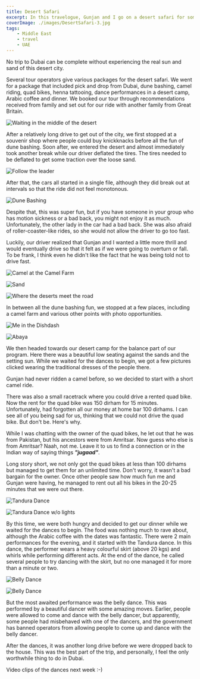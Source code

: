 ```yaml
---
title: Desert Safari
excerpt: In this travelogue, Gunjan and I go on a desert safari for some dune bashing, Arabic coffee with dinner and the ever-popular Tandura and belly dance.
coverImage: ./images/DesertSafari-3.jpg
tags:
    - Middle East
    - travel
    - UAE
---
```


No trip to Dubai can be complete without experiencing the real sun and sand of this desert city.

Several tour operators give various packages for the desert safari. We went for a package that included pick and drop from Dubai, dune bashing, camel riding, quad bikes, henna tattooing, dance performances in a desert camp, Arabic coffee and dinner. We booked our tour through recommendations received from family and set out for our ride with another family from Great Britain.

![Waiting in the middle of the desert](./images/DesertSafari-2.jpg)

After a relatively long drive to get out of the city, we first stopped at a souvenir shop where people could buy knickknacks before all the fun of dune bashing. Soon after, we entered the desert and almost immediately took another break while our driver deflated the tires. The tires needed to be deflated to get some traction over the loose sand.

![Follow the leader](./images/DesertSafari-3.jpg)

After that, the cars all started in a single file, although they did break out at intervals so that the ride did not feel monotonous.

![Dune Bashing](./images/DesertSafari-4.jpg)

Despite that, this was super fun, but if you have someone in your group who has motion sickness or a bad back, you might not enjoy it as much. Unfortunately, the other lady in the car had a bad back. She was also afraid of roller-coaster-like rides, so she would not allow the driver to go too fast.

Luckily, our driver realized that Gunjan and I wanted a little more thrill and would eventually drive so that it felt as if we were going to overturn or fall. To be frank, I think even he didn't like the fact that he was being told not to drive fast.

![Camel at the Camel Farm](./images/DesertSafari-5.jpg)

![Sand](./images/DesertSafari-6.jpg)

![Where the deserts meet the road](./images/DesertSafari-7.jpg)

In between all the dune bashing fun, we stopped at a few places, including a camel farm and various other points with photo opportunities.

![Me in the Dishdash](./images/DesertSafari-8.jpg)

![Abaya](./images/DesertSafari-9.jpg)

We then headed towards our desert camp for the balance part of our program. Here there was a beautiful low seating against the sands and the setting sun. While we waited for the dances to begin, we got a few pictures clicked wearing the traditional dresses of the people there.

Gunjan had never ridden a camel before, so we decided to start with a short camel ride.

There was also a small racetrack where you could drive a rented quad bike. Now the rent for the quad bike was 150 dirham for 15 minutes. Unfortunately, had forgotten all our money at home bar 100 dirhams. I can see all of you being sad for us, thinking that we could not drive the quad bike. But don't be. Here's why.

While I was chatting with the owner of the quad bikes, he let out that he was from Pakistan, but his ancestors were from Amritsar. Now guess who else is from Amritsar? Naah, not me. Leave it to us to find a connection or in the Indian way of saying things **_"jugaad"_**.

Long story short, we not only got the quad bikes at less than 100 dirhams but managed to get them for an unlimited time. Don't worry, it wasn't a bad bargain for the owner. Once other people saw how much fun me and Gunjan were having, he managed to rent out all his bikes in the 20-25 minutes that we were out there.

![Tandura Dance](./images/DesertSafari-10.jpg)

![Tandura Dance w/o lights](./images/DesertSafari-11.jpg)

By this time, we were both hungry and decided to get our dinner while we waited for the dances to begin. The food was nothing much to rave about, although the Arabic coffee with the dates was fantastic. There were 2 main performances for the evening, and it started with the Tandura dance. In this dance, the performer wears a heavy colourful skirt (above 20 kgs) and whirls while performing different acts. At the end of the dance, he called several people to try dancing with the skirt, but no one managed it for more than a minute or two.

![Belly Dance](./images/DesertSafari-1.jpg)

![Belly Dance](./images/DesertSafari-12.jpg)

But the most awaited performance was the belly dance. This was performed by a beautiful dancer with some amazing moves. Earlier, people were allowed to come and dance with the belly dancer, but apparently, some people had misbehaved with one of the dancers, and the government has banned operators from allowing people to come up and dance with the belly dancer.

After the dances, it was another long drive before we were dropped back to the house. This was the best part of the trip, and personally, I feel the only worthwhile thing to do in Dubai.

Video clips of the dances next week :-)
